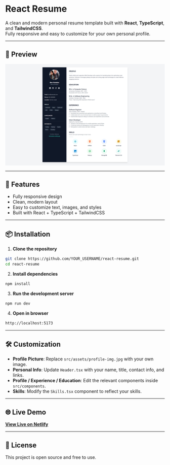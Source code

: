 # React Resume

A clean and modern personal resume template built with **React**, **TypeScript**, and **TailwindCSS**.  
Fully responsive and easy to customize for your own personal profile.

---

## 📸 Preview
![Preview](./screenshot.png)

---

## 🚀 Features
- Fully responsive design
- Clean, modern layout
- Easy to customize text, images, and styles
- Built with React + TypeScript + TailwindCSS

---

## 📦 Installation

1. **Clone the repository**
```bash
git clone https://github.com/YOUR_USERNAME/react-resume.git
cd react-resume
```

2. **Install dependencies**
```bash
npm install
```

3. **Run the development server**
```bash
npm run dev
```

4. **Open in browser**
```bash
http://localhost:5173
```

---

## 🛠 Customization
- **Profile Picture**: Replace `src/assets/profile-img.jpg` with your own image.
- **Personal Info**: Update `Header.tsx` with your name, title, contact info, and links.
- **Profile / Experience / Education**: Edit the relevant components inside `src/components`.
- **Skills**: Modify the `Skills.tsx` component to reflect your skills.

---

## 🌐 Live Demo
[**View Live on Netlify**](https://react-interactive-resume.netlify.app)

---

## 📄 License
This project is open source and free to use.
